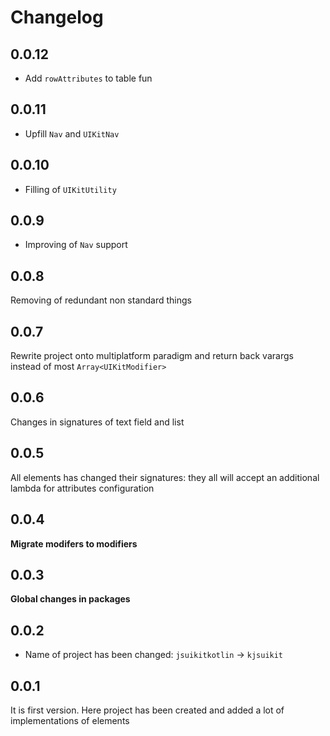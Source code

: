 # Changelog

## 0.0.12

* Add `rowAttributes` to table fun

## 0.0.11

* Upfill `Nav` and `UIKitNav`

## 0.0.10

* Filling of `UIKitUtility`

## 0.0.9

* Improving of `Nav` support

## 0.0.8

Removing of redundant non standard things

## 0.0.7

Rewrite project onto multiplatform paradigm and return back varargs instead of most `Array<UIKitModifier>`

## 0.0.6

Changes in signatures of text field and list

## 0.0.5

All elements has changed their signatures: they all will accept an additional lambda for attributes configuration

## 0.0.4

__Migrate modifers to modifiers__

## 0.0.3

__Global changes in packages__

## 0.0.2

* Name of project has been changed: `jsuikitkotlin` -> `kjsuikit`

## 0.0.1

It is first version. Here project has been created and added a lot of implementations of elements
